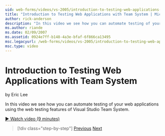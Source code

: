 ```yaml
---
uid: web-forms/videos/vs-2005/introduction-to-testing-web-applications-with-team-system
title: "Introduction to Testing Web Applications with Team System | Microsoft Docs"
author: rick-anderson
description: "In this video we see how you can automate testing of your web applications using the web testing features of Visual Studio Team System."
ms.author: riande
ms.date: 02/09/2007
ms.assetid: 0924e7ff-b148-4a3e-bfaf-6f866ca13495
msc.legacyurl: /web-forms/videos/vs-2005/introduction-to-testing-web-applications-with-team-system
msc.type: video
---
```

# Introduction to Testing Web Applications with Team System

by Eric Lee

In this video we see how you can automate testing of your web applications using the web testing features of Visual Studio Team System.

[&#9654; Watch video (9 minutes)](https://channel9.msdn.com/Blogs/ASP-NET-Site-Videos/introduction-to-testing-web-applications-with-team-system)

> [!div class="step-by-step"]
> [Previous](introduction-to-unit-testing-with-team-system.md)
> [Next](introduction-to-load-testing-web-applications-with-team-system.md)
